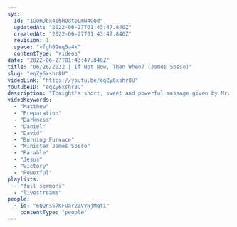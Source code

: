 ```yaml
---
sys:
  id: "1GQR9bx4ihHOdtpLmN4GQd"
  updatedAt: "2022-06-27T01:43:47.840Z"
  createdAt: "2022-06-27T01:43:47.840Z"
  revision: 1
  space: "vfgh62eq5a4k"
  contentType: "videos"
date: "2022-06-27T01:43:47.840Z"
title: "06/26/2022 | If Not Now, Then When? (James Sosso)"
slug: "eqZy6xshr8U"
videoLink: "https://youtu.be/eqZy6xshr8U"
YoutubeID: "eqZy6xshr8U"
description: "Tonight's short, sweet and powerful message given by Mr. James Sosso focused on the preparation. Will we have an opportunity to to settle our instructions if we do not leap on them now? Mr. James turned us to Matthew 22 speaking of Jesus parable of the a king preparing a banquet for his people, servants were sent out to spread the word but none of the people paid any mind to the banquet. The king then told his servants to invite anyone good or bad. While the king was looking over his guest he noticed a man not properly dressed, he was bound and thrown out into the darkness. This parable applies to us in many ways. One to focus on is the man who was not dressed properly, who was half heartedly attending. So lets get into gear, follows all instructions God has given us and not delay any longer. \n"
videoKeywords:
  - "Matthew"
  - "Preparation"
  - "Darkness"
  - "Daniel"
  - "David"
  - "Burning Furnace"
  - "Minister James Sosso"
  - "Parable"
  - "Jesus"
  - "Victory"
  - "Powerful"
playlists:
  - "full sermons"
  - "livestreams"
people:
  - id: "6QQnsS7KFUar2ZVYNjMqti"
    contentType: "people"
---
```

